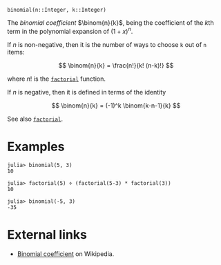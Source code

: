 ```
binomial(n::Integer, k::Integer)
```

The *binomial coefficient* $\binom{n}{k}$, being the coefficient of the $k$th term in the polynomial expansion of $(1+x)^n$.

If $n$ is non-negative, then it is the number of ways to choose `k` out of `n` items:

$$
\binom{n}{k} = \frac{n!}{k! (n-k)!}
$$

where $n!$ is the [`factorial`](@ref) function.

If $n$ is negative, then it is defined in terms of the identity

$$
\binom{n}{k} = (-1)^k \binom{k-n-1}{k}
$$

See also [`factorial`](@ref).

# Examples

```jldoctest
julia> binomial(5, 3)
10

julia> factorial(5) ÷ (factorial(5-3) * factorial(3))
10

julia> binomial(-5, 3)
-35
```

# External links

  * [Binomial coefficient](https://en.wikipedia.org/wiki/Binomial_coefficient) on Wikipedia.
